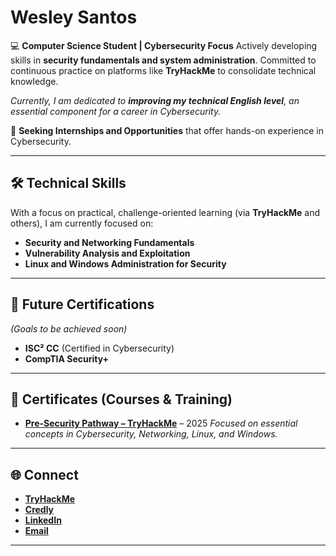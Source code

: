 # Wesley Santos

💻 **Computer Science Student | Cybersecurity Focus** Actively developing skills in **security fundamentals and system administration**. Committed to continuous practice on platforms like **TryHackMe** to consolidate technical knowledge.

*Currently, I am dedicated to **improving my technical English level**, an essential component for a career in Cybersecurity.*


🚀 **Seeking Internships and Opportunities** that offer hands-on experience in Cybersecurity.

---

## 🛠️ Technical Skills

With a focus on practical, challenge-oriented learning (via **TryHackMe** and others), I am currently focused on:

- **Security and Networking Fundamentals**
- **Vulnerability Analysis and Exploitation**
- **Linux and Windows Administration for Security**

---

## 🏅 Future Certifications
*(Goals to be achieved soon)*

- **ISC² CC** (Certified in Cybersecurity)
- **CompTIA Security+**

---

## 📜 Certificates (Courses & Training)

- **[Pre-Security Pathway – TryHackMe](https://tryhackme-certificates.s3-eu-west-1.amazonaws.com/THM-M52ZPTYCQR.pdf)** – 2025
    *Focused on essential concepts in Cybersecurity, Networking, Linux, and Windows.*

---

## 🌐 Connect

- **[TryHackMe](https://tryhackme.com/p/itwesleysantos)**
- **[Credly](https://www.credly.com/users/itwesleysantos)**
- **[LinkedIn](https://www.linkedin.com/in/itwesleysantos)**
- **[Email](itwesleysantos@gmail.com)**

---
